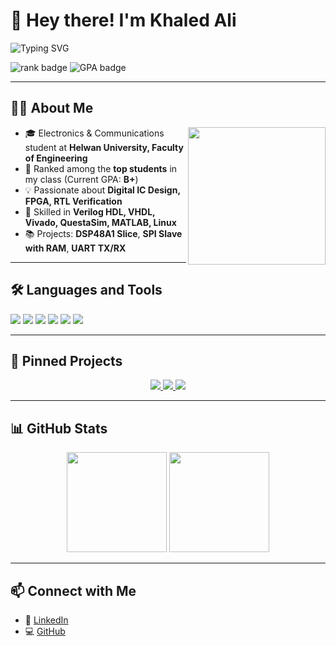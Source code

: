 <h1 align="left">👋 Hey there! I'm Khaled Ali</h1>

<p align="left">
  <img src="https://readme-typing-svg.herokuapp.com?font=Fira+Code&size=22&duration=3500&pause=1000&color=1E90FF&center=true&vCenter=true&width=520&lines=💡+Digital+IC+Design+Engineer" alt="Typing SVG" />
</p>



<p align="left">
  <img src="https://img.shields.io/badge/Rank-Top%20Student-00b894?style=flat-square" alt="rank badge"/>
  <img src="https://img.shields.io/badge/GPA-B%2B-f1c40f?style=flat-square" alt="GPA badge"/>
</p>

---

## 👨‍🎓 About Me
<p align="left">
  <img src="https://media.giphy.com/media/qgQUggAC3Pfv687qPC/giphy.gif" width="220" align="right"/>
</p>

- 🎓 Electronics & Communications student at **Helwan University, Faculty of Engineering**  
- 🏅 Ranked among the **top students** in my class (Current GPA: **B+**)  
- 💡 Passionate about **Digital IC Design, FPGA, RTL Verification**  
- 🔧 Skilled in **Verilog HDL, VHDL, Vivado, QuestaSim, MATLAB, Linux**  
- 📚 Projects: **DSP48A1 Slice**, **SPI Slave with RAM**, **UART TX/RX**  


---

## 🛠️ Languages and Tools
<p align="left">
  <img src="https://img.shields.io/badge/HDL-Verilog-blue?style=for-the-badge"/>
  <img src="https://img.shields.io/badge/HDL-VHDL-purple?style=for-the-badge"/>
  <img src="https://img.shields.io/badge/Tool-Vivado-orange?style=for-the-badge"/>
  <img src="https://img.shields.io/badge/Simulator-QuestaSim-green?style=for-the-badge"/>
  <img src="https://img.shields.io/badge/Tool-MATLAB-yellow?style=for-the-badge"/>
  <img src="https://img.shields.io/badge/OS-Linux-black?style=for-the-badge"/>
</p>

---

## 📌 Pinned Projects
<p align="center">
  <a href="https://github.com/Khaled15102002/DSP48A1">
    <img src="https://github-readme-stats.vercel.app/api/pin/?username=Khaled15102002&repo=DSP48A1&theme=radical" />
  </a>

  <a href="https://github.com/Khaled15102002/SPI">
    <img src="https://github-readme-stats.vercel.app/api/pin/?username=Khaled15102002&repo=SPI&theme=radical" />
  </a>
  <a href="https://github.com/Khaled15102002/UART">
    <img src="https://github-readme-stats.vercel.app/api/pin/?username=Khaled15102002&repo=UART&theme=radical" />
  </a>
</p>

---

## 📊 GitHub Stats
<p align="center">
  <img src="https://github-readme-stats.vercel.app/api?username=Khaled15102002&show_icons=true&theme=radical&cache_seconds=7200" height="160" />
  <img src="https://github-readme-stats.vercel.app/api/top-langs/?username=Khaled15102002&layout=compact&theme=radical&cache_seconds=7200" height="160" />
</p>

---

## 📫 Connect with Me
- 💼 <a href="https://www.linkedin.com/in/khaled-ali-b63739360/">LinkedIn</a>
- 💻 <a href="https://github.com/Khaled15102002">GitHub</a>

